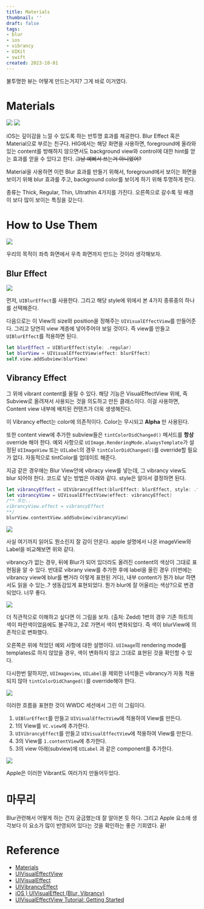 ```yaml
---
title: Materials
thumbnail: ''
draft: false
tags:
- blur
- ios
- vibrancy
- UIKit
- swift
created: 2023-10-01
---
```


불투명한 뷰는 어떻게 만드는거지? 그게 바로 이거였다.

# Materials

![](UIKIt_11_Materials_0.png)
![](UIKIt_11_Materials_1.png)

iOS는 깊이감을 느낄 수 있도록 하는 반투명 효과를 제공한다. Blur Effect 혹은 Material으로 부르는 친구다. HIG에서는 해당 화면을 사용하면, foreground에 올라와있는 content를 방해하지 않으면서도 background view와 control에 대한 hint를 얻는 효과를 얻을 수 있다고 한다. ~~그냥 예뻐서 쓰는거 아니었어?~~

Material을 사용하면 이런 Blur 효과를 만들기 위해서, foreground에서 보이는 화면을 보이기 위해 blur 효과를 주고, background color를 보이게 하기 위해 투명하게 한다.

종류는 Thick, Regular, Thin, Ultrathin 4가지를 가진다. 오른쪽으로 갈수록 뒷 배경이 보다 많이 보이는 특징을 갖는다.

# How to Use Them

![](UIKIt_11_Materials_2.png)

우리의 목적이 좌측 화면에서 우측 화면까지 만드는 것이라 생각해보자.

## Blur Effect

![](UIKIt_11_Materials_3.png)

먼저, `UIBlurEffect`를 사용한다. 그리고 해당 style에 위에서 본 4가지 종류중의 하나를 선택해준다. 

다음으로는 이 View의 size와 position을 정해주는 `UIVisualEffectView`를 만들어준다. 그리고 당연히 view 계층에 넣어주어야 보일 것이다. 즉 view를 만들고 `UIBlurEffect`를 적용하면 된다.

````swift
let blurEffect = UIBlurEffect(style: .regular)
let blurView = UIVisualEffectView(effect: blurEffect)
self.view.addSubview(blurView)
````

## Vibrancy Effect

그 위에 vibrant content를 올릴 수 있다. 해당 기능은 VisualEffectView 위에, 즉 Subview로 올려져서 사용되는 것을 의도하고 만든 클래스이다. 이걸 사용하면, Content view 내부에 배치된 컨텐츠가 더욱 생생해진다.

이 Vibrancy effect는 color에 의존적이다. Color는 무시되고 **Alpha** 만 사용된다. 

또한 content view에 추가한 subview들은 `tintColorDidChanged()` 메서드를 **항상** override 해야 한다. 예외 사항으로 `UIImage.RenderingMode.alwaysTemplate`가 설정된 `UIImageView` 또는 `UILabel`의 경우 `tintColorDidChanged()`를 override할 필요가 없다. 자동적으로 tintColor를 업데이트 해준다. 

지금 같은 경우에는 Blur View안에 vibracy view를 넣는데, 그 vibrancy view도 blur 되어야 한다. 코드로 넣는 방법은 아래와 같다. style은 알아서 결정하면 된다.

````swift
let vibrancyEffect = UIVibrancyEffect(blurEffect: blurEffect, style: .fill)
let vibrancyView = UIVisualEffectView(effect: vibrancyEffect)
/** 또는..
vibrancyView.effect = vibrancyEffect
**/
blurView.contentView.addSubview(vibrancyView)
````

![](image%20(2).png)

사실 여기까지 읽어도 뭔소린지 잘 감이 안온다. apple 설명에서 나온 imageView와 Label을 비교해보면 위와 같다.

vibrancy가 없는 경우, 뒤에 Blur가 되어 있더라도 올려진 content의 색상이 그대로 표현됨을 알 수 있다. 반대로 vibrany view를 추가한 후에 label을 올린 경우 (이번에는 vibrancy view에 blur를 뺀거라 이렇게 표현된 거다), 내부 content가 뭔가 blur 하면서도 읽을 수 있는..? 생동감있게 표현되었다. 뭔가 blur에 잘 어울리는 색상?으로 변경되었다. 너무 좋다.

![](UIKIt_11_Materials_4.png)

더 직관적으로 이해하고 싶다면 이 그림을 보자. (출처: Zedd) 1번의 경우 기존 하트의 색이 파란색이었음에도 불구하고, 2로 가면서 색이 변화되었다. 즉 색이 blurView에 의존적으로 변화했다. 

오른쪽은 위에 적었던 예외 사항에 대한 설명이다. `UIImage`의 rendering mode를 templates로 하지 않았을 경우, 색이 변화하지 않고 그대로 표현된 것을 확인할 수 있다.

다시한번 말하지만, `UIImageview`, `UILabel`을 제외한 녀석들은 vibrancy가 자동 적용되지 않아 `tintColorDidChanged()`를 override해야 한다.

![](UIKIt_11_Materials_5.png)

이러한 흐름을 표현한 것이 WWDC 세션에서 그린 이 그림이다. 

1. `UIBlurEffect`를 만들고 `UIVisualEffectView`에 적용하여 View를 만든다.
1. 1의 View를 `VC.view`에 추가한다.
1. `UIVibrancyEffect`를 만들고 `UIVisualEffectView`에 적용하여 View를 만든다.
1. 3의 View를 `1.contentView`에 추가한다.
1. 3의 view 아래(subview)에 `UILabel` 과 같은 component를 추가한다.

![](UIKIt_11_Materials_6.png)

Apple은 이러한 Vibrant도 여러가지 만들어두었다.

# 마무리

Blur관련해서 어떻게 하는 건지 궁금했는데 잘 알아본 듯 하다. 그리고 Apple 요소에 생각보다 이 요소가 많이 반영되어 있다는 것을 확인하는 좋은 기회였다. 끝!

# Reference

* [Materials](https://developer.apple.com/design/human-interface-guidelines/ios/visual-design/materials/)
* [UIVisualEffectView](https://developer.apple.com/documentation/uikit/uivisualeffectview)
* [UIVisualEffect](https://developer.apple.com/documentation/uikit/uivisualeffect)
* [UIVibrancyEffect](https://developer.apple.com/documentation/uikit/uivibrancyeffect)
* [iOS ) UIVisualEffect (Blur, Vibrancy)](https://zeddios.tistory.com/1140)
* [UIVisualEffectView Tutorial: Getting Started](https://www.raywenderlich.com/16125723-uivisualeffectview-tutorial-getting-started)
